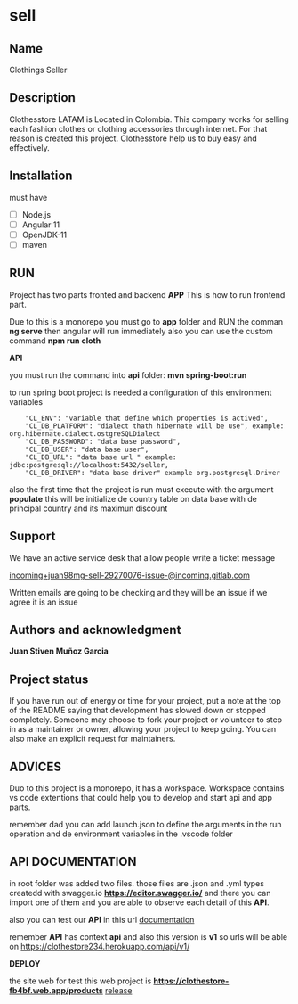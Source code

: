# sell

## Name

Clothings Seller

## Description

Clothesstore LATAM is Located in Colombia. This company works for selling each
fashion clothes or clothing accessories through internet. For that reason is created
this project. Clothesstore help us to buy easy and effectively.

## Installation

must have

- [ ] Node.js
- [ ] Angular 11
- [ ] OpenJDK-11
- [ ] maven

## RUN

Project has two parts fronted and backend
**APP**
This is how to run frontend part.

Due to this is a monorepo you must go to **app** folder and RUN the comman **ng serve**
then angular will run immediately also you can use the custom command **npm run cloth**

**API**

you must run the command into **api** folder: **mvn spring-boot:run**

to run spring boot project is needed a configuration of this environment variables

        "CL_ENV": "variable that define which properties is actived",
        "CL_DB_PLATFORM": "dialect thath hibernate will be use", example: org.hibernate.dialect.ostgreSQLDialect
        "CL_DB_PASSWORD": "data base password",
        "CL_DB_USER": "data base user",
        "CL_DB_URL": "data base url " example: jdbc:postgresql://localhost:5432/seller,
        "CL_DB_DRIVER": "data base driver" example org.postgresql.Driver

also the first time that the project is run must execute with the argument **populate**
this will be initialize de country table on data base with de principal country and its maximun discount

## Support

We have an active service desk that allow people write a ticket message

incoming+juan98mg-sell-29270076-issue-@incoming.gitlab.com

Written emails are going to be checking and they will be an issue if we agree it is an issue

## Authors and acknowledgment

**Juan Stiven Muñoz Garcia**

## Project status

If you have run out of energy or time for your project, put a note at the top of the README saying that development has slowed down or stopped completely. Someone may choose to fork your project or volunteer to step in as a maintainer or owner, allowing your project to keep going. You can also make an explicit request for maintainers.

## ADVICES

Duo to this project is a monorepo, it has a workspace. Workspace contains vs code extentions that could help you to develop and start api and app parts.

remember dad you can add launch.json to define the arguments in the run operation and de environment variables in the .vscode folder

## API DOCUMENTATION

in root folder was added two files. those files are .json and .yml types createdd with swagger.io
**https://editor.swagger.io/** and there you can import one of them and you are able to observe
each detail of this **API**.

also you can test our **API** in this url
[documentation](https://clothestore234.herokuapp.com)

remember **API** has context **api** and also this version is **v1**
so urls will be able on https://clothestore234.herokuapp.com/api/v1/

**DEPLOY**

the site web for test this web project is
**https://clothestore-fb4bf.web.app/products**
[release](https://clothestore-fb4bf.web.app/products)
